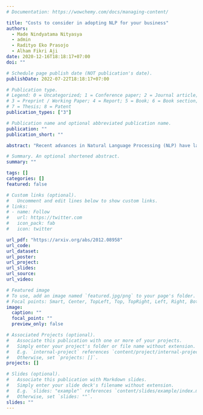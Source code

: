 ```yaml
---
# Documentation: https://wowchemy.com/docs/managing-content/

title: "Costs to consider in adopting NLP for your business"
authors: 
  - Made Nindyatama Nityasya
  - admin
  - Radityo Eko Prasojo
  - Alham Fikri Aji
date: 2020-12-16T18:18:17+07:00
doi: ""

# Schedule page publish date (NOT publication's date).
publishDate: 2022-07-22T18:18:17+07:00

# Publication type.
# Legend: 0 = Uncategorized; 1 = Conference paper; 2 = Journal article;
# 3 = Preprint / Working Paper; 4 = Report; 5 = Book; 6 = Book section;
# 7 = Thesis; 8 = Patent
publication_types: ["3"]

# Publication name and optional abbreviated publication name.
publication: ""
publication_short: ""

abstract: "Recent advances in Natural Language Processing (NLP) have largely pushed deep transformer-based models as the go-to state-of-the-art technique without much regard to the production and utilization cost. Companies planning to adopt these methods into their business face difficulties because of the lack of machine, data, and human resources to build them. We compare both the performance and the cost of classical learning algorithms to the latest ones in common sequence and text labeling tasks. In our industrial datasets, we find that classical models often perform on par with deep neural ones despite the lower cost. We show the trade-off between performance gain and the cost across the models to give more insights for AI-pivoting business. Further, we call for more research into low-cost models, especially for under-resourced languages."

# Summary. An optional shortened abstract.
summary: ""

tags: []
categories: []
featured: false

# Custom links (optional).
#   Uncomment and edit lines below to show custom links.
# links:
# - name: Follow
#   url: https://twitter.com
#   icon_pack: fab
#   icon: twitter

url_pdf: "https://arxiv.org/abs/2012.08958"
url_code:
url_dataset:
url_poster:
url_project:
url_slides:
url_source:
url_video:

# Featured image
# To use, add an image named `featured.jpg/png` to your page's folder. 
# Focal points: Smart, Center, TopLeft, Top, TopRight, Left, Right, BottomLeft, Bottom, BottomRight.
image:
  caption: ""
  focal_point: ""
  preview_only: false

# Associated Projects (optional).
#   Associate this publication with one or more of your projects.
#   Simply enter your project's folder or file name without extension.
#   E.g. `internal-project` references `content/project/internal-project/index.md`.
#   Otherwise, set `projects: []`.
projects: []

# Slides (optional).
#   Associate this publication with Markdown slides.
#   Simply enter your slide deck's filename without extension.
#   E.g. `slides: "example"` references `content/slides/example/index.md`.
#   Otherwise, set `slides: ""`.
slides: ""
---
```

